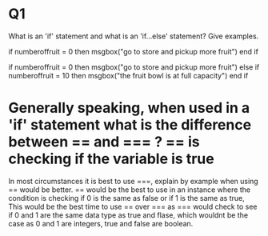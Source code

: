 # Q1

What is an 'if' statement and what is an 'if...else' statement? Give examples.

 if numberoffruit = 0 then 
 msgbox("go to store and pickup more fruit")
 end if

 if numberoffruit = 0 then 
 msgbox("go to store and pickup more fruit")
 else if numberoffruit = 10 then
 msgbox("the fruit bowl is at full capacity")
end if
 
Generally speaking, when used in a 'if' statement what is the difference between == and === ?
== is checking if the variable is true
=== 

In most circumstances it is best to use ===, explain by example when using == would be better.
== would be the best to use in an instance where the condition is checking if 0 is the same as false or if 1 is the same as true,
This would be the best time to use == over === as === would check to see if 0 and 1 are the same data type as true and flase, which wouldnt be the case as 0 and 1 are integers, true and false are boolean.